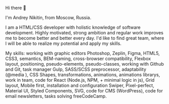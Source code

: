 Hi there 👋

I'm Andrey Nikitin, from Moscow, Russia.

 I am a HTML/CSS developer with holistic knowledge of software development. Highly motivated, strong ambition and regular work improves me to become better and better every day. I'd like to find great team, where I will be able to realize my potential and apply my skills.
 
 My skills: working with graphic editors Photoshop, Zeplin, Figma, HTML5, CSS3, semantics, BEM-naming, cross-browser compatibility, Flexbox layout, positioning, pseudo-elements, pseudo-classes, working with Github and Git, task manager Gulp, SASS/SCSS preprocessor, adaptability (@media ), CSS Shapes, transformations, animations, animations librarys, work in team, code for React (Node.js, NPM, + minimal logic in js), Grid layout, Mobile first, installation and configuration Swiper, Pixel-perfect, Material UI, Styled Components, SVG, code for CMS (WordPress), code for email newsletters, tasks solving freeCodeCamp.
